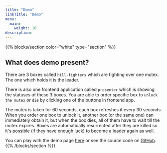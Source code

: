 ```yaml
---
title: "Demo"
linkTitle: "Demo"
menu:
  main:
    weight: 10
description: 
---
```


{{% blocks/section color="white" type="section" %}}
## What does demo present?

There are 3 boxes called `hill-fighters` which are fighting over one mutex. The one which holds it is the leader.

There is also one frontend application called `presenter` which is showing the statuses of these 3 boxes.
You are able to order specific box to `unlock the mutex` or `die` by clicking one of the buttons in frontend app.

The mutex is taken for 60 seconds, each box refreshes it every 30 seconds. When you order one box to unlock it,
another box (or the same one) can immediately obtain it, but when the box dies, all of them have to wait till
the mutex expires.
Boxes are automatically resurrected after they are killed so it's possible (if they have enough luck) to become a leader again as well.

You can play with the demo page <a href="https://demo.testandset.com" target="_blank">here</a> or see the source code on <a href="https://github.com/maindev/testandset-demo" target="_blank">GitHub</a>.
{{% /blocks/section %}}